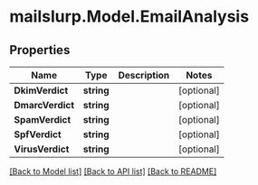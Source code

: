 # mailslurp.Model.EmailAnalysis
## Properties

Name | Type | Description | Notes
------------ | ------------- | ------------- | -------------
**DkimVerdict** | **string** |  | [optional] 
**DmarcVerdict** | **string** |  | [optional] 
**SpamVerdict** | **string** |  | [optional] 
**SpfVerdict** | **string** |  | [optional] 
**VirusVerdict** | **string** |  | [optional] 

[[Back to Model list]](../README.md#documentation-for-models) [[Back to API list]](../README.md#documentation-for-api-endpoints) [[Back to README]](../README.md)


